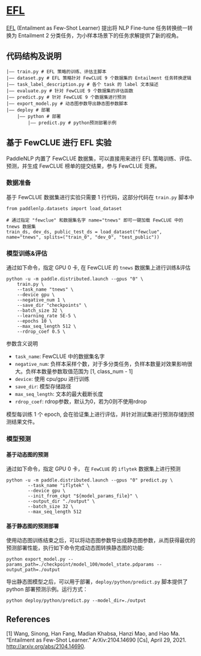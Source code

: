 # [EFL](https://arxiv.org/abs/2104.14690)

[EFL](https://arxiv.org/abs/2104.14690) (Entailment as Few-Shot Learner)  提出将 NLP Fine-tune 任务转换统一转换为 Entailment 2 分类任务，为小样本场景下的任务求解提供了新的视角。

## 代码结构及说明
```
|—— train.py # EFL 策略的训练、评估主脚本
|—— dataset.py # EFL 策略针对 FewCLUE 9 个数据集的 Entailment 任务转换逻辑
|—— task_label_description.py # 各个 task 的 label 文本描述
|—— evaluate.py # 针对 FewCLUE 9 个数据集的评估函数
|—— predict.py # 针对 FewCLUE 9 个数据集进行预测
|—— export_model.py # 动态图参数导出静态图参数脚本
|—— deploy # 部署
	|—— python # 部署
		|—— predict.py # python预测部署示例
```

## 基于 FewCLUE 进行 EFL 实验
PaddleNLP 内置了 FewCLUE 数据集，可以直接用来进行 EFL 策略训练、评估、预测，并生成 FewCLUE 榜单的提交结果，参与 FewCLUE 竞赛。

###  数据准备
基于 FewCLUE 数据集进行实验只需要  1 行代码，这部分代码在 `train.py` 脚本中

```
from paddlenlp.datasets import load_dataset

# 通过指定 "fewclue" 和数据集名字 name="tnews" 即可一键加载 FewCLUE 中的 tnews 数据集
train_ds, dev_ds, public_test_ds = load_dataset("fewclue", name="tnews", splits=("train_0", "dev_0", "test_public"))
````
### 模型训练&评估
通过如下命令，指定 GPU 0 卡,  在 FewCLUE 的 `tnews` 数据集上进行训练&评估
```
python -u -m paddle.distributed.launch --gpus "0" \
    train.py \
    --task_name "tnews" \
    --device gpu \
    --negative_num 1 \
    --save_dir "checkpoints" \
    --batch_size 32 \
    --learning_rate 5E-5 \
    --epochs 10 \
    --max_seq_length 512 \
    --rdrop_coef 0.5 \
```
参数含义说明
- `task_name`: FewCLUE 中的数据集名字
- `negative_num`:  负样本采样个数，对于多分类任务，负样本数量对效果影响很大。负样本数量参数取值范围为 [1, class_num - 1]
- `device`: 使用 cpu/gpu 进行训练
- `save_dir`: 模型存储路径
- `max_seq_length`: 文本的最大截断长度
- `rdrop_coef`: rdrop参数，默认为0，若为0则不使用rdrop

模型每训练 1 个 epoch,  会在验证集上进行评估，并针对测试集进行预测存储到预测结果文件。

### 模型预测
#### 基于动态图的预测
通过如下命令，指定 GPU 0 卡， 在 `FewCLUE` 的 `iflytek` 数据集上进行预测
```
python -u -m paddle.distributed.launch --gpus "0" predict.py \
        --task_name "iflytek" \
        --device gpu \
        --init_from_ckpt "${model_params_file}" \
        --output_dir "./output" \
        --batch_size 32 \
        --max_seq_length 512
```

#### 基于静态图的预测部署

使用动态图训练结束之后，可以将动态图参数导出成静态图参数，从而获得最优的预测部署性能，执行如下命令完成动态图转换静态图的功能:
```
python export_model.py --params_path=./checkpoint/model_100/model_state.pdparams --output_path=./output

```

导出静态图模型之后，可以用于部署，`deploy/python/predict.py` 脚本提供了 python 部署预测示例。运行方式：
```
python deploy/python/predict.py --model_dir=./output

```

## References
[1] Wang, Sinong, Han Fang, Madian Khabsa, Hanzi Mao, and Hao Ma. “Entailment as Few-Shot Learner.” ArXiv:2104.14690 [Cs], April 29, 2021. http://arxiv.org/abs/2104.14690.
